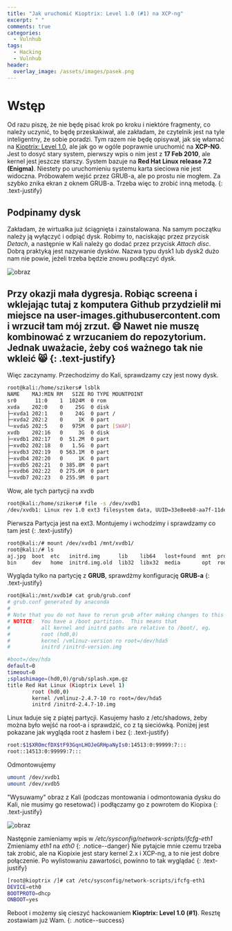 ```yaml
---
title: "Jak uruchomić Kioptrix: Level 1.0 (#1) na XCP-ng"
excerpt: " "
comments: true
categories:
  - Vulnhub
tags:
  - Hacking
  - Vulnhub
header:
  overlay_image: /assets/images/pasek.png
---
```

# Wstęp
Od razu piszę, że nie będę pisać krok po kroku i niektóre fragmenty, co należy uczynić, to będę przeskakiwał, ale zakładam, że czytelnik jest na tyle inteligentny, że sobie poradzi. Tym razem nie będę opisywał, jak się włamać na [Kioptrix: Level 1.0](https://www.vulnhub.com/entry/kioptrix-level-1-1,22/), ale jak go w ogóle poprawnie uruchomić na **XCP-NG**. Jest to dosyć stary system, pierwszy wpis o nim jest z **17 Feb 2010**, ale kernel jest jeszcze starszy. System bazuje na **Red Hat Linux release 7.2 (Enigma)**. Niestety po uruchomieniu systemu karta sieciowa nie jest widoczna. Próbowałem wejść przez GRUB-a, ale po prostu nie mogłem. Za szybko znika ekran z oknem GRUB-a. Trzeba więc to zrobić inną metodą.
{: .text-justify}
## Podpinamy dysk
Zakładam, że wirtualka już ściągnięta i zainstalowana. Na samym początku należy ją wyłączyć i odpiąć dysk. Robimy to, naciskając przez przycisk _Detach_, a następnie w Kali należy go dodać przez przycisk _Attach disc_. Dobrą praktyką jest nazywanie dysków. Nazwa typu dysk1 lub dysk2 dużo nam nie powie, jeżeli trzeba będzie znowu podłączyć dysk.

![obraz](https://user-images.githubusercontent.com/45152848/121776046-21080b00-cb8b-11eb-8764-6a842559e3b9.png)

Przy okazji mała dygresja. Robiąc screena i wklejając tutaj z komputera Github przydzielił mi miejsce na **user-images.githubusercontent.com** i wrzucił tam mój zrzut. 😄 Nawet nie muszę kombinować z wrzucaniem do repozytorium. Jednak uważacie, żeby coś ważnego tak nie wkleić 😸
{: .text-justify}
---
Więc zaczynamy.
Przechodzimy do Kali, sprawdzamy czy jest nowy dysk.

```bash
root@kali:/home/szikers# lsblk
NAME    MAJ:MIN RM   SIZE RO TYPE MOUNTPOINT
sr0      11:0    1  1024M  0 rom
xvda    202:0    0    25G  0 disk
├─xvda1 202:1    0    24G  0 part /
├─xvda2 202:2    0     1K  0 part
└─xvda5 202:5    0   975M  0 part [SWAP]
xvdb    202:16   0     3G  0 disk
├─xvdb1 202:17   0  51.2M  0 part
├─xvdb2 202:18   0   1.5G  0 part
├─xvdb3 202:19   0 563.1M  0 part
├─xvdb4 202:20   0     1K  0 part
├─xvdb5 202:21   0 385.8M  0 part
├─xvdb6 202:22   0 275.6M  0 part
└─xvdb7 202:23   0 255.9M  0 part
```
Wow, ale tych partycji na xvdb
```bash
root@kali:/home/szikers# file -s /dev/xvdb1
/dev/xvdb1: Linux rev 1.0 ext3 filesystem data, UUID=33e8eeb8-aa7f-11de-84f4-9ffd872f0d4d (needs journal recovery)
```
Pierwsza Partycja jest na ext3. Montujemy i wchodzimy i sprawdzamy co tam jest
{: .text-justify}
```bash
root@kali:/# mount /dev/xvdb1 /mnt/xvdb1/
root@kali:/# ls
aj.jpg  boot  etc   initrd.img      lib    lib64   lost+found  mnt  proc  run   srv  tmp  var      vmlinuz.old
bin     dev   home  initrd.img.old  lib32  libx32  media       opt  root  sbin  sys  usr  vmlinuz
```

Wygląda tylko na partycję z **GRUB**, sprawdżmy konfigurację **GRUB-a**
{: .text-justify}

```bash
root@kali:/mnt/xvdb1# cat grub/grub.conf
# grub.conf generated by anaconda
#
# Note that you do not have to rerun grub after making changes to this file
# NOTICE:  You have a /boot partition.  This means that
#          all kernel and initrd paths are relative to /boot/, eg.
#          root (hd0,0)
#          kernel /vmlinuz-version ro root=/dev/hda5
#          initrd /initrd-version.img

#boot=/dev/hda
default=0
timeout=0
;splashimage=(hd0,0)/grub/splash.xpm.gz
title Red Hat Linux (Kioptrix Level 1)
        root (hd0,0)
        kernel /vmlinuz-2.4.7-10 ro root=/dev/hda5
        initrd /initrd-2.4.7-10.img
```
Linux ładuje się z piątej partycji. Kasujemy hasło z /etc/shadows, żeby można było wejść na root-a i sprawdzić, co z tą sieciówką. Poniżej jest pokazane jak wygląda root z hasłem i bez
{: .text-justify}

```bash
root:$1$XROmcfDX$tF93GqnLHOJeGRHpaNyIs0:14513:0:99999:7:::
root::14513:0:99999:7:::
```

Odmontowujemy
```bash
umount /dev/xvdb1
umount /dev/xvdb5
``` 

"Wysuwamy" obraz z Kali (podczas montowania i odmontowania dysku do Kali, nie musimy go resetować) i podłączamy go z powrotem do Kiopixa 
{: .text-justify}

![obraz](https://user-images.githubusercontent.com/45152848/121777143-c671ad80-cb90-11eb-9a27-580918cf36b1.png)

Następnie zamieniamy wpis w _/etc/sysconfig/network-scripts/ifcfg-eth1_
Zmieniamy _eth1_ na _eth0_
{: .notice--danger}
Nie pytajcie mnie czemu trzeba tak zrobić, ale na Kiopixie jest stary kernel 2.x i XCP-ng, a to nie jest dobre połączenie. Po wylistowaniu zawartości, powinno to tak wyglądać
{: .text-justify}

```bash
[root@kioptrix /]# cat /etc/sysconfig/network-scripts/ifcfg-eth1
DEVICE=eth0
BOOTPROTO=dhcp
ONBOOT=yes
```

Reboot i możemy się cieszyć hackowaniem **Kioptrix: Level 1.0 (#1)**. Resztę zostawiam już Wam.
{: .notice--success}



